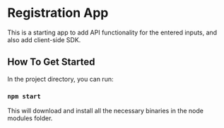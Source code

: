 # Registration App

This is a starting app to add API functionality for the entered inputs, and also add client-side SDK.

## How To Get Started

In the project directory, you can run:

### `npm start`

This will download and install all the necessary binaries in the node modules folder.
